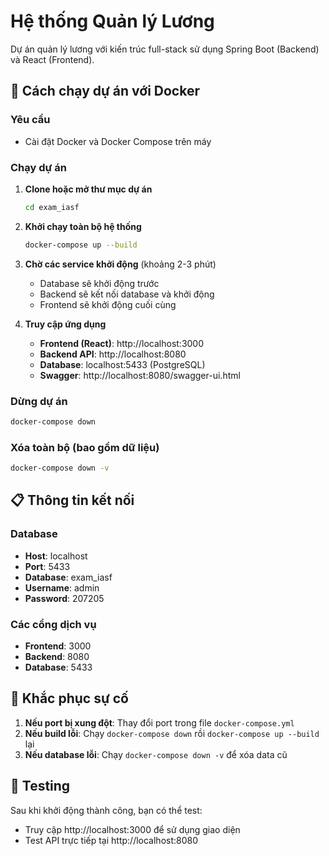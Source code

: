 # Hệ thống Quản lý Lương

Dự án quản lý lương với kiến trúc full-stack sử dụng Spring Boot (Backend) và React (Frontend).

## 🚀 Cách chạy dự án với Docker

### Yêu cầu

- Cài đặt Docker và Docker Compose trên máy

### Chạy dự án

1. **Clone hoặc mở thư mục dự án**

   ```bash
   cd exam_iasf
   ```

2. **Khởi chạy toàn bộ hệ thống**

   ```bash
   docker-compose up --build
   ```

3. **Chờ các service khởi động** (khoảng 2-3 phút)

   - Database sẽ khởi động trước
   - Backend sẽ kết nối database và khởi động
   - Frontend sẽ khởi động cuối cùng

4. **Truy cập ứng dụng**
   - **Frontend (React)**: http://localhost:3000
   - **Backend API**: http://localhost:8080
   - **Database**: localhost:5433 (PostgreSQL)
   - **Swagger**: http://localhost:8080/swagger-ui.html

### Dừng dự án

```bash
docker-compose down
```

### Xóa toàn bộ (bao gồm dữ liệu)

```bash
docker-compose down -v
```

## 📋 Thông tin kết nối

### Database

- **Host**: localhost
- **Port**: 5433
- **Database**: exam_iasf
- **Username**: admin
- **Password**: 207205

### Các cổng dịch vụ

- **Frontend**: 3000
- **Backend**: 8080
- **Database**: 5433

## 🔧 Khắc phục sự cố

1. **Nếu port bị xung đột**: Thay đổi port trong file `docker-compose.yml`
2. **Nếu build lỗi**: Chạy `docker-compose down` rồi `docker-compose up --build` lại
3. **Nếu database lỗi**: Chạy `docker-compose down -v` để xóa data cũ

## 🧪 Testing

Sau khi khởi động thành công, bạn có thể test:

- Truy cập http://localhost:3000 để sử dụng giao diện
- Test API trực tiếp tại http://localhost:8080
